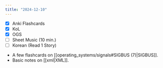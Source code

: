 ```yaml
---
title: "2024-12-10"
---
```


- [x] Anki Flashcards
- [x] KoL
- [x] OGS
- [ ] Sheet Music (10 min.)
- [ ] Korean (Read 1 Story)

* A few flashcards on [[operating_systems/signals#SIGBUS (7)|SIGBUS]].
* Basic notes on [[xml|XML]].